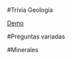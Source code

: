 #Trivia Geología 

[Demo](https://replit.com/@CHRISTIAN-PATR3/Test-sobre-Geologia)

#Preguntas variadas

#Minerales